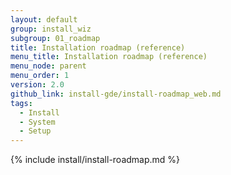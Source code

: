 ```yaml
---
layout: default
group: install_wiz
subgroup: 01_roadmap
title: Installation roadmap (reference)
menu_title: Installation roadmap (reference)
menu_node: parent
menu_order: 1
version: 2.0
github_link: install-gde/install-roadmap_web.md
tags:
  - Install
  - System
  - Setup
---
```


{% include install/install-roadmap.md %}
